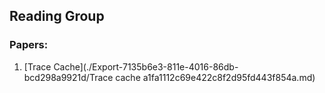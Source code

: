 ## Reading Group

### Papers:
1. [Trace Cache](./Export-7135b6e3-811e-4016-86db-bcd298a9921d/Trace cache a1fa1112c69e422c8f2d95fd443f854a.md)
